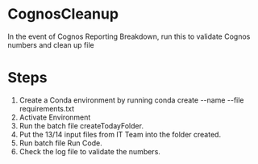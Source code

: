# CognosCleanup
In the event of Cognos Reporting Breakdown, run this to validate Cognos numbers and clean up file


# Steps

1. Create a Conda environment by running conda create --name <env> --file requirements.txt
2. Activate Environment <env>
3. Run the batch file createTodayFolder.
4. Put the 13/14 input files from IT Team into the folder created.
5. Run batch file Run Code.
6. Check the log file to validate the numbers.
